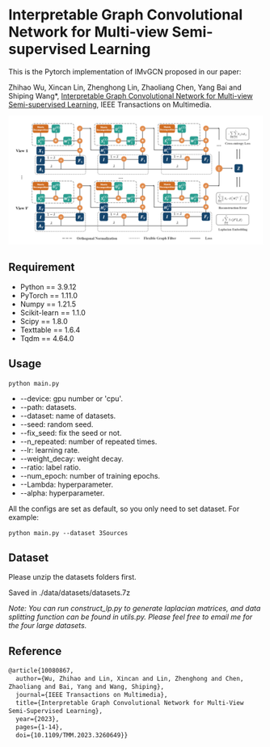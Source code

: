 Interpretable Graph Convolutional Network for Multi-view Semi-supervised Learning
====
This is the Pytorch implementation of IMvGCN proposed in our paper:

Zhihao Wu, Xincan Lin, Zhenghong Lin, Zhaoliang Chen, Yang Bai and Shiping Wang*, [Interpretable Graph Convolutional Network for Multi-view Semi-supervised Learning](https://ieeexplore.ieee.org/abstract/document/10080867), IEEE Transactions on Multimedia.

![framework](./framework.png)

## Requirement

  * Python == 3.9.12
  * PyTorch == 1.11.0
  * Numpy == 1.21.5
  * Scikit-learn == 1.1.0
  * Scipy == 1.8.0
  * Texttable == 1.6.4
  * Tqdm == 4.64.0

## Usage

```
python main.py
```

  * --device: gpu number or 'cpu'.
  * --path: datasets.
  * --dataset: name of datasets.
  * --seed: random seed.
  * --fix_seed: fix the seed or not.
  * --n_repeated: number of repeated times.
  * --lr: learning rate.
  * --weight_decay: weight decay.
  * --ratio: label ratio.
  * --num_epoch: number of training epochs.
  * --Lambda: hyperparameter.
  * --alpha: hyperparameter.

All the configs are set as default, so you only need to set dataset.
For example:

 ```
 python main.py --dataset 3Sources
 ```

## Dataset

Please unzip the datasets folders first.

Saved in ./data/datasets/datasets.7z

*Note: You can run construct_lp.py to generate laplacian matrices, and data splitting function can be found in utils.py. Please feel free to email me for the four large datasets.*

## Reference

```
@article{10080867,
  author={Wu, Zhihao and Lin, Xincan and Lin, Zhenghong and Chen, Zhaoliang and Bai, Yang and Wang, Shiping},
  journal={IEEE Transactions on Multimedia}, 
  title={Interpretable Graph Convolutional Network for Multi-View Semi-Supervised Learning}, 
  year={2023},
  pages={1-14},
  doi={10.1109/TMM.2023.3260649}}
```
